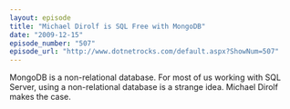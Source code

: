 ```yaml
---
layout: episode
title: "Michael Dirolf is SQL Free with MongoDB"
date: "2009-12-15"
episode_number: "507"
episode_url: "http://www.dotnetrocks.com/default.aspx?ShowNum=507"
---
```


MongoDB is a non-relational database. For most of us working with SQL Server, using a non-relational database is a strange idea. Michael Dirolf makes the case.
